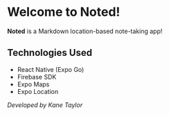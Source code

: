 # Welcome to Noted!

**Noted** is a Markdown location-based note-taking app!

## Technologies Used
- React Native (Expo Go)
- Firebase SDK
- Expo Maps
- Expo Location

*Developed by Kane Taylor*